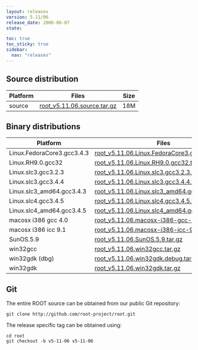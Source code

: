 ```yaml
---
layout: releases
version: 5.11/06
release_date: 2006-06-07
state:

toc: true
toc_sticky: true
sidebar:
  nav: "releases"
---
```



## Source distribution

| Platform       | Files | Size |
|-----------|-------|-----|
| source | [root_v5.11.06.source.tar.gz](https://root.cern/download/root_v5.11.06.source.tar.gz) |  18M |


## Binary distributions

| Platform       | Files | Size |
|-----------|-------|-----|
| Linux.FedoraCore3.gcc3.4.3 | [root_v5.11.06.Linux.FedoraCore3.gcc3.4.3.tar.gz](https://root.cern/download/root_v5.11.06.Linux.FedoraCore3.gcc3.4.3.tar.gz) |  34M |
| Linux.RH9.0.gcc32 | [root_v5.11.06.Linux.RH9.0.gcc32.tar.gz](https://root.cern/download/root_v5.11.06.Linux.RH9.0.gcc32.tar.gz) |  38M |
| Linux.slc3.gcc3.2.3 | [root_v5.11.06.Linux.slc3.gcc3.2.3.tar.gz](https://root.cern/download/root_v5.11.06.Linux.slc3.gcc3.2.3.tar.gz) |  34M |
| Linux.slc3.gcc3.4.4 | [root_v5.11.06.Linux.slc3.gcc3.4.4.tar.gz](https://root.cern/download/root_v5.11.06.Linux.slc3.gcc3.4.4.tar.gz) |  32M |
| Linux.slc3_amd64.gcc3.4.3 | [root_v5.11.06.Linux.slc3_amd64.gcc3.4.3.tar.gz](https://root.cern/download/root_v5.11.06.Linux.slc3_amd64.gcc3.4.3.tar.gz) |  39M |
| Linux.slc4.gcc3.4.5 | [root_v5.11.06.Linux.slc4.gcc3.4.5.tar.gz](https://root.cern/download/root_v5.11.06.Linux.slc4.gcc3.4.5.tar.gz) |  32M |
| Linux.slc4_amd64.gcc3.4.5 | [root_v5.11.06.Linux.slc4_amd64.gcc3.4.5.tar.gz](https://root.cern/download/root_v5.11.06.Linux.slc4_amd64.gcc3.4.5.tar.gz) |  32M |
| macosx i386 gcc 4.0 | [root_v5.11.06.macosx-i386-gcc-4.0.tar.gz](https://root.cern/download/root_v5.11.06.macosx-i386-gcc-4.0.tar.gz) |  29M |
| macosx i386 icc 9.1 | [root_v5.11.06.macosx-i386-icc-9.1.tar.gz](https://root.cern/download/root_v5.11.06.macosx-i386-icc-9.1.tar.gz) |  60M |
| SunOS.5.9 | [root_v5.11.06.SunOS.5.9.tar.gz](https://root.cern/download/root_v5.11.06.SunOS.5.9.tar.gz) |  34M |
| win32gcc | [root_v5.11.06.win32gcc.tar.gz](https://root.cern/download/root_v5.11.06.win32gcc.tar.gz) |  32M |
| win32gdk (dbg) | [root_v5.11.06.win32gdk.debug.tar.gz](https://root.cern/download/root_v5.11.06.win32gdk.debug.tar.gz) |  59M |
| win32gdk | [root_v5.11.06.win32gdk.tar.gz](https://root.cern/download/root_v5.11.06.win32gdk.tar.gz) |  38M |


## Git
The entire ROOT source can be obtained from our public Git repository:

~~~
git clone http://github.com/root-project/root.git
~~~
The release specific tag can be obtained using:
~~~
cd root
git checkout -b v5-11-06 v5-11-06
~~~

